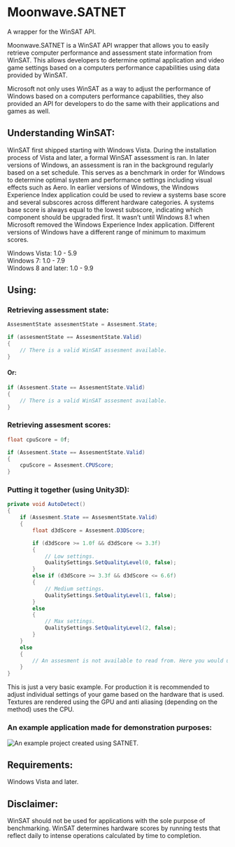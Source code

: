 # Moonwave.SATNET
A wrapper for the WinSAT API.

Moonwave.SATNET is a WinSAT API wrapper that allows you to easily retrieve computer performance and assessment state information from WinSAT. This allows developers to determine optimal application and video game settings based on a computers performance capabilities using data provided by WinSAT.

Microsoft not only uses WinSAT as a way to adjust the performance of Windows based on a computers performance capabilities, they also provided an API for developers to do the same with their applications and games as well.

## Understanding WinSAT:

WinSAT first shipped starting with Windows Vista. During the installation process of Vista and later, a formal WinSAT assessment is ran. In later versions of Windows, an assessment is ran in the background regularly based on a set schedule. This serves as a benchmark in order for Windows to determine optimal system and performance settings including visual effects such as Aero. In earlier versions of Windows, the Windows Experience Index application could be used to review a systems base score and several subscores across different hardware categories. A systems base score is always equal to the lowest subscore, indicating which component should be upgraded first. It wasn’t until Windows 8.1 when Microsoft removed the Windows Experience Index application. Different versions of Windows have a different range of minimum to maximum scores.

Windows Vista: 1.0 - 5.9  
Windows 7: 1.0 - 7.9  
Windows 8 and later: 1.0 - 9.9  

## Using:

### Retrieving assessment state:

```c#
AssesmentState assesmentState = Assesment.State;

if (assesmentState == AssesmentState.Valid)
{
    // There is a valid WinSAT assesment available.
}
```

#### Or:

```c#
if (Assesment.State == AssesmentState.Valid)
{
    // There is a valid WinSAT assesment available.
}
```

### Retrieving assesment scores:

```c#
float cpuScore = 0f;

if (Assesment.State == AssesmentState.Valid)
{
    cpuScore = Assesment.CPUScore;
}
```

### Putting it together (using Unity3D):

```c#
private void AutoDetect()
{
    if (Assesment.State == AssesmentState.Valid)
    {
        float d3dScore = Assesment.D3DScore;

        if (d3dScore >= 1.0f && d3dScore <= 3.3f)
        {
            // Low settings.
            QualitySettings.SetQualityLevel(0, false);
        }
        else if (d3dScore >= 3.3f && d3dScore <= 6.6f)
        {
            // Medium settings.
            QualitySettings.SetQualityLevel(1, false);
        }
        else
        {
            // Max settings.
            QualitySettings.SetQualityLevel(2, false);
        }
    }
    else
    {
        // An assesment is not available to read from. Here you would use another method.
    }
}
```
This is just a very basic example. For production it is recommended to adjust individual settings of your game based on the hardware that is used. Textures are rendered using the GPU and anti aliasing (depending on the method) uses the CPU.
### An example application made for demonstration purposes:
![An example project created using SATNET.](https://www.dl.dropboxusercontent.com/s/48bl16gaz5ep8bo/Photo%20Mar%2013%2C%207%2053%2051%20PM.jpg?dl=1)

## Requirements:
Windows Vista and later.

## Disclaimer:

WinSAT should not be used for applications with the sole purpose of benchmarking. WinSAT determines hardware scores by running tests that reflect daily to intense operations calculated by time to completion.
